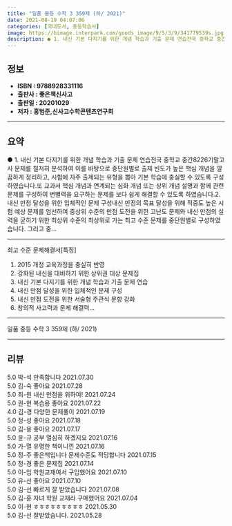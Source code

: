 ```yaml
---
title: "일품 중등 수학 3 359제 (하/ 2021)"
date: 2021-08-19 04:07:06
categories: [국내도서, 중등학습서]
image: https://bimage.interpark.com/goods_image/9/5/3/9/341779539s.jpg
description: ● 1. 내신 기본 다지기를 위한 개념 학습과 기출 문제 연습전국 중학교 중간8226기말고사 문제를 철저히 분석하여 이를 바탕으로 중단원별로 출제 빈도가 높은 핵심 개념을 깔끔하게 정리하고, 시험에 자주 출제되는 유형을 뽑아 기본 학습에 충실할 수 있도록 구성하였습니다.또 교과서 핵심
---
```


## **정보**

- **ISBN : 9788928331116**
- **출판사 : 좋은책신사고**
- **출판일 : 20201029**
- **저자 : 홍범준,신사고수학콘텐츠연구회**

------



## **요약**

●  1. 내신 기본 다지기를 위한 개념 학습과 기출 문제 연습전국 중학교 중간8226기말고사 문제를 철저히 분석하여 이를 바탕으로 중단원별로 출제 빈도가 높은 핵심 개념을 깔끔하게 정리하고, 시험에 자주 출제되는 유형을 뽑아 기본 학습에 충실할 수 있도록 구성하였습니다.또 교과서 핵심 개념과 연계되는 심화 개념 또는 상위 개념 설명과 함께 관련 문제를 구성하여 변별력을 요구하는 문제를 보다 쉽게 해결할 수 있도록 하였습니다.2. 내신 만점 달성을 위한 입체적인 문제 구성내신 만점의 목표 달성을 위해 적중도 높은 시험 예상 문제를 엄선하여 중상위 수준의 만점 도전을 위한 고난도 문제와 내신 만점의 실력을 굳히기 위한  최상위 수준의 최상위로 가는 최고 수준 문제를 중단원별로 구성하였습니다. 그리고 중...

------

최고 수준 문제해결서[특징]
1. 2015 개정 교육과정을 충실히 반영
2. 강화된 내신을 대비하기 위한 상위권 대상 문제집
3. 내신 기본 다지기를 위한 개념 학습과 기출 문제 연습
4. 내신 만점 달성을 위한 입체적인 문제 구성
5. 내신 만점 도전을 위한 서술형 주관식 문항 강화
6. 창의적 사고력과 문제 해결력... 

------


일품 중등 수학 3 359제 (하/ 2021) 

------


## **리뷰** 

5.0 박-석 만족합니다 2021.07.30 <br/>5.0 김-숙 좋아요 2021.07.28 <br/>5.0 최-원 내신 만점을 위하여! 2021.07.24 <br/>5.0 권-현 복습용 좋아요 2021.07.22 <br/>4.0 김-경 다양한 문제풀이 2021.07.19 <br/>5.0 정-성 좋아요 2021.07.18 <br/>5.0 김-용 좋아요 2021.07.17 <br/>5.0 윤-규 공부 열심히 하겠지요 2021.07.16 <br/>5.0 가-열 유명한 책이니낀 2021.07.16 <br/>5.0 정-주 좋은책입니다
문제수준도 적당합니다 2021.07.15 <br/>5.0 정-경 좋은 문제집 2021.07.14 <br/>5.0 이-임 학원교재여서 구입했어요 2021.07.10 <br/>5.0 유-선 좋아요 2021.07.10 <br/>5.0 김-선 빠르게 잘 받았습니다 2021.07.08 <br/>5.0 김-훈 자녀 학원 교재라 구매했어요 2021.07.04 <br/>5.0 이-현 ㅎㅎㅎㅎㅎㅎㅎㅎㅎ 2021.05.30 <br/>5.0 김-선 잘받았습니다. 2021.05.28 <br/>